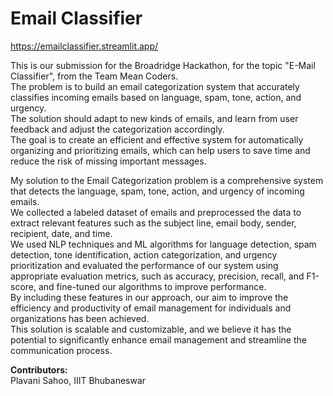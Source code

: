 # Email Classifier
<a href="#">https://emailclassifier.streamlit.app/</a><br>

This is our submission for the Broadridge Hackathon, for the topic "E-Mail Classifier", from the Team Mean Coders. <br>
The problem is to build an email categorization system that accurately classifies incoming emails based on language, spam, tone, action, and urgency. <br>
The solution should adapt to new kinds of emails, and learn from user feedback and adjust the categorization accordingly.<br>
The goal is to create an efficient and effective system for automatically organizing and prioritizing emails, which can help users to save time and reduce the risk of missing important messages.<br>


My solution to the Email Categorization problem is a comprehensive system that detects the language, spam, tone, action, and urgency of incoming emails.<br> 
We collected a labeled dataset of emails and preprocessed the data to extract relevant features such as the subject line, email body, sender, recipient, date, and time.<br>
We used NLP techniques and ML algorithms for language detection, spam detection, tone identification, action categorization, and urgency prioritization and evaluated the performance of our system using appropriate evaluation metrics, such as accuracy, precision, recall, and F1-score, and fine-tuned our algorithms to improve performance.<br>
By including these features in our approach, our aim to improve the efficiency and productivity of email management for individuals and organizations has been achieved. <br>
This solution is scalable and customizable, and we believe it has the potential to significantly enhance email management and streamline the communication process.<br>

<b>Contributors:</b><br>
Plavani Sahoo, IIIT Bhubaneswar


